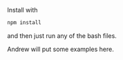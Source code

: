 Install with 

```bash
npm install
```

and then just run any of the bash files.

Andrew will put some examples here.